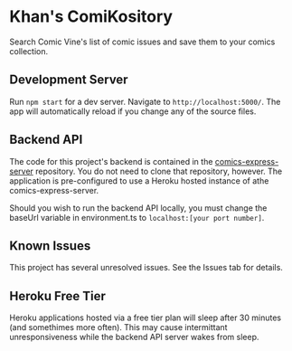# Khan's ComiKository

Search Comic Vine's list of comic issues and save them to your comics collection.

## Development Server

Run `npm start` for a dev server. Navigate to `http://localhost:5000/`. The app will automatically reload if you change any of the source files.

## Backend API

The code for this project's backend is contained in the [comics-express-server](https://github.com/mambotango3000/quotesApp_Express) repository. You do not need to clone that repository, however. The application is pre-configured to use a Heroku hosted instance of athe comics-express-server.

Should you wish to run the backend API locally, you must change the baseUrl variable in environment.ts to `localhost:[your port number]`.

## Known Issues

This project has several unresolved issues. See the Issues tab for details.

## Heroku Free Tier

Heroku applications hosted via a free tier plan will sleep after 30 minutes (and somethimes more often). This may cause intermittant unresponsiveness while the backend API server wakes from sleep.
